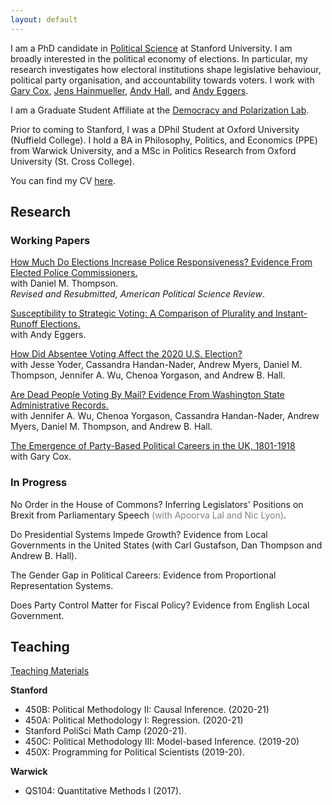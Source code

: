 ```yaml
---
layout: default
---
```


I am a PhD candidate in [Political Science](https://politicalscience.stanford.edu/academics/graduate-program) at Stanford University. I am broadly interested in the political economy of elections. In particular, my research investigates how electoral institutions shape legislative behaviour, political party organisation, and accountability towards voters. I work with [Gary Cox](https://gwcox.sites.stanford.edu/), [Jens Hainmueller](https://web.stanford.edu/~jhain/), [Andy Hall](andrewbenjaminhall.com), and [Andy Eggers](http://andy.egge.rs).

I am a Graduate Student Affiliate at the [Democracy and Polarization Lab](https://stanforddpl.org/).

Prior to coming to Stanford, I was a DPhil Student at Oxford University (Nuffield College). I hold a BA in Philosophy, Politics, and Economics (PPE) from Warwick University, and a MSc in Politics Research from Oxford University (St. Cross College).

You can find my CV [here](./files/CV.pdf).

## Research

### Working Papers

[How Much Do Elections Increase Police Responsiveness? Evidence From Elected Police Commissioners.](https://dthompson.scholar.ss.ucla.edu/wp-content/uploads/sites/19/2021/02/Nowacki_Thompson_Commissioners.pdf) <br/>
with Daniel M. Thompson. <br />
*Revised and Resubmitted, American Political Science Review*.

[Susceptibility to Strategic Voting: A Comparison of Plurality and Instant-Runoff Elections.](https://www.dropbox.com/s/2komhumusf8yfr2/strategic_voting_in_AV_v29.pdf?dl=0) <br/>
with Andy Eggers. 

[How Did Absentee Voting Affect the 2020 U.S. Election?](https://siepr.stanford.edu/sites/default/files/publications/21-011.pdf) <br/>
with Jesse Yoder, Cassandra Handan-Nader, Andrew Myers, Daniel M. Thompson, Jennifer A. Wu, Chenoa Yorgason, and Andrew B. Hall. 

[Are Dead People Voting By Mail? Evidence From Washington State Administrative Records.](http://stanford.edu/~yoderj/Wu_et_al_Dead_Voting.pdf) <br/>
with Jennifer A. Wu, Chenoa Yorgason, Cassandra Handan-Nader, Andrew Myers, Daniel M. Thompson, and Andrew B. Hall. 

[The Emergence of Party-Based Political Careers in the UK, 1801-1918](https://tobiasnowacki.github.io/files/careers.pdf)  <br />
with Gary Cox.


### In Progress

No Order in the House of Commons? Inferring Legislators' Positions on Brexit from Parliamentary Speech <span style="color:grey">(with Apoorva Lal and Nic Lyon)</span>.

Do Presidential Systems Impede Growth? Evidence from Local Governments in the United States (with Carl Gustafson, Dan Thompson and Andrew B. Hall).

The Gender Gap in Political Careers: Evidence from Proportional Representation Systems.

Does Party Control Matter for Fiscal Policy? Evidence from English Local Government.


## Teaching

[Teaching Materials](another-page.md)

**Stanford**
* 450B: Political Methodology II: Causal Inference. (2020-21)
* 450A: Political Methodology I: Regression. (2020-21)
* Stanford PoliSci Math Camp (2020-21).
* 450C: Political Methodology III: Model-based Inference. (2019-20)
* 450X: Programming for Political Scientists (2019-20).

**Warwick**
* QS104: Quantitative Methods I (2017).

